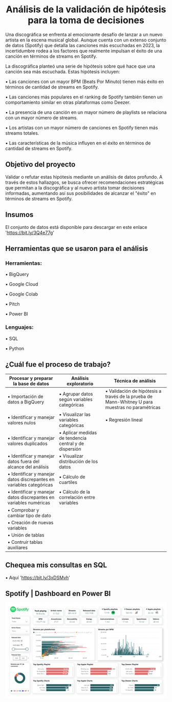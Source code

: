 # <h1 align="center"> Análisis de la validación de hipótesis para la toma de decisiones  </h1>

Una discográfica se enfrenta al emocionante desafío de lanzar a un nuevo artista en la escena musical global. Aunque cuenta con un extenso conjunto de datos (Spotify) que detalla las canciones más escuchadas en 2023, la incertidumbre rodea a los factores que realmente impulsan el éxito de una canción en términos de streams en Spotify.

La discográfica planteó una serie de hipótesis sobre qué hace que una canción sea más escuchada. Estas hipótesis incluyen:

▪️ Las canciones con un mayor BPM (Beats Por Minuto) tienen más éxito en términos de cantidad de streams en Spotify.

▪️ Las canciones más populares en el ranking de Spotify también tienen un comportamiento similar en otras plataformas como Deezer.

▪️ La presencia de una canción en un mayor número de playlists se relaciona con un mayor número de streams.

▪️ Los artistas con un mayor número de canciones en Spotify tienen más streams totales.

▪️ Las características de la música influyen en el éxito en términos de cantidad de streams en Spotify.


## Objetivo del proyecto

Validar o refutar estas hipótesis mediante un análisis de datos profundo. A través de estos hallazgos, se busca ofrecer recomendaciones estratégicas que permitan a la discográfica y al nuevo artista tomar decisiones informadas, aumentando así sus posibilidades de alcanzar el "éxito" en términos de streams en Spotify.

## Insumos

El conjunto de datos está disponible para descargar en este enlace 'https://bit.ly/3Q4e77g'

## Herramientas que se usaron para el análisis

### Herramientas:

▪️ BigQuery 

▪️ Google Cloud

▪️ Google Colab

▪️ Pitch

▪️ Power BI

### Lenguajes:

▪️ SQL

▪️ Python

## ¿Cuál fue el proceso de trabajo?


| **Procesar y preparar la base de datos**  | **Análisis exploratorio** | **Técnica de análisis** |
|----------------|-----------------|---------------|
| ▪️ Importación de datos a BigQuery | ▪️ Agrupar datos según variables categóricas  |  ▪️ Validación de hipótesis a través de la prueba de Mann-Whitney U para muestras no paramétricas|
| ▪️ Identificar y manejar valores nulos  | ▪️ Visualizar las variables categóricas  | ▪️ Regresión lineal |
| ▪️ Identificar y manejar valores duplicados | ▪️ Aplicar medidas de tendencia central y de dispersión      |
| ▪️ Identificar y manejar datos fuera del alcance del análisis | ▪️ Visualizar distribución de los datos     |
| ▪️ Identificar y manejar datos discrepantes en variables categóricas | ▪️ Cálculo de cuartiles |
| ▪️ Identificar y manejar datos discrepantes en variables numéricas | ▪️ Cálculo de la correlación entre variables |
| ▪️ Comprobar y cambiar tipo de dato  | |
| ▪️ Creación de nuevas variables  |                                             |
| ▪️ Unión de tablas |                                            |
| ▪️ Contruir tablas auxiliares  |                                                    |


## Chequea mis consultas en SQL

▪️ Aquí 'https://bit.ly/3xDSMvh'

## Spotify | Dashboard en Power BI

![Spotify](https://raw.githubusercontent.com/MayteLlerena/Spotify/main/Dashboard%20Principal%20-%20Spotify.png)



